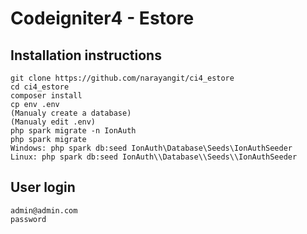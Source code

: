 # Codeigniter4 - Estore

## Installation instructions

```
git clone https://github.com/narayangit/ci4_estore
cd ci4_estore
composer install
cp env .env
(Manualy create a database)
(Manualy edit .env)
php spark migrate -n IonAuth
php spark migrate
Windows: php spark db:seed IonAuth\Database\Seeds\IonAuthSeeder
Linux: php spark db:seed IonAuth\\Database\\Seeds\\IonAuthSeeder
```

## User login
```
admin@admin.com
password
```
